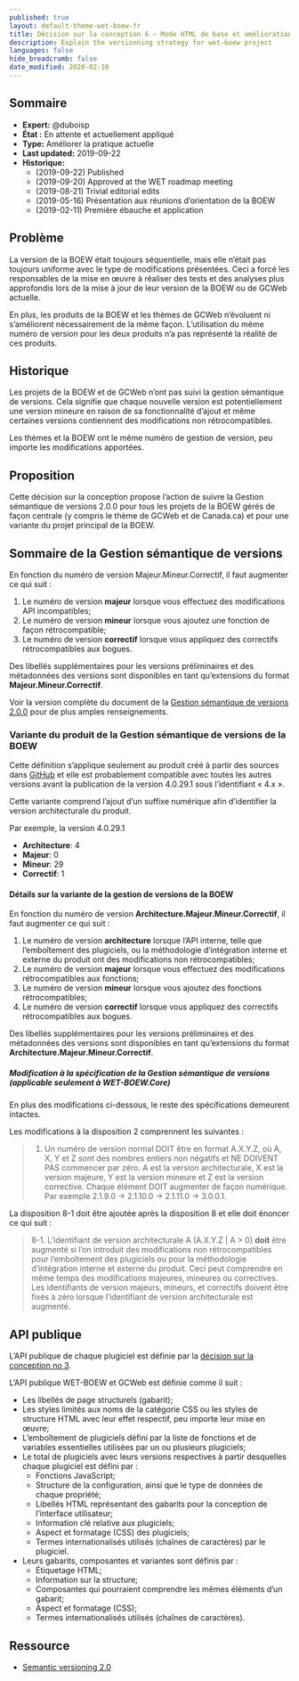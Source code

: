 ```yaml
---
published: true
layout: default-theme-wet-boew-fr
title: Décision sur la conception 6 – Mode HTML de base et amélioration progressive
description: Explain the versionning strategy for wet-boew project
languages: false
hide_breadcrumb: false
date_modified: 2020-02-10
---
```


## Sommaire

* **Expert:** @duboisp
* **État :** En attente et actuellement appliqué
* **Type:** Améliorer la pratique actuelle
* **Last updated:** 2019-09-22
* **Historique:**
	* (2019-09-22) Published
	* (2019-09-20) Approved at the WET roadmap meeting
	* (2019-08-21) Trivial editorial edits
	* (2019-05-16) Présentation aux réunions d’orientation de la BOEW
	* (2019-02-11) Première ébauche et application

## Problème

La version de la BOEW était toujours séquentielle, mais elle n’était pas toujours uniforme avec le type de modifications présentées. Ceci a forcé les responsables de la mise en œuvre à réaliser des tests et des analyses plus approfondis lors de la mise à jour de leur version de la BOEW ou de GCWeb actuelle.

En plus, les produits de la BOEW et les thèmes de GCWeb n’évoluent ni s’améliorent nécessairement de la même façon. L’utilisation du même numéro de version pour les deux produits n’a pas représenté la réalité de ces produits.

## Historique
Les projets de la BOEW et de GCWeb n’ont pas suivi la gestion sémantique de versions. Cela signifie que chaque nouvelle version est potentiellement une version mineure en raison de sa fonctionnalité d’ajout et même certaines versions contiennent des modifications non rétrocompatibles.

Les thèmes et la BOEW ont le même numéro de gestion de version, peu importe les modifications apportées.

## Proposition

Cette décision sur la conception propose l’action de suivre la Gestion sémantique de versions 2.0.0 pour tous les projets de la BOEW gérés de façon centrale (y compris le thème de GCWeb et de Canada.ca) et pour une variante du projet principal de la BOEW.

## Sommaire de la Gestion sémantique de versions

En fonction du numéro de version Majeur.Mineur.Correctif, il faut augmenter ce qui suit :

1. Le numéro de version **majeur** lorsque vous effectuez des modifications API incompatibles;
2. Le numéro de version **mineur** lorsque vous ajoutez une fonction de façon rétrocompatible;
3. Le numéro de version **correctif** lorsque vous appliquez des correctifs rétrocompatibles aux bogues.

Des libellés supplémentaires pour les versions préliminaires et des métadonnées des versions sont disponibles en tant qu’extensions du format **Majeur.Mineur.Correctif**.

Voir la version complète du document de la [Gestion sémantique de versions 2.0.0](https://semver.org/lang/fr/) pour de plus amples renseignements.

### Variante du produit de la Gestion sémantique de versions de la BOEW

Cette définition s’applique seulement au produit créé à partir des sources dans [GitHub](https://github.com/wet-boew/wet-boew) et elle est probablement compatible avec toutes les autres versions avant la publication de la version 4.0.29.1 sous l’identifiant « 4.x ».

Cette variante comprend l’ajout d’un suffixe numérique afin d’identifier la version architecturale du produit.

Par exemple, la version 4.0.29.1

* **Architecture**: 4
* **Majeur**: 0
* **Mineur**: 29
* **Correctif**: 1

#### Détails sur la variante de la gestion de versions de la BOEW

En fonction du numéro de version **Architecture.Majeur.Mineur.Correctif**, il faut augmenter ce qui suit :

1. Le numéro de version **architecture** lorsque l’API interne, telle que l’emboîtement des plugiciels, ou la méthodologie d’intégration interne et externe du produit ont des modifications non rétrocompatibles;
2. Le numéro de version **majeur** lorsque vous effectuez des modifications rétrocompatibles aux fonctions;
3. Le numéro de version **mineur** lorsque vous ajoutez des fonctions rétrocompatibles;
4. Le numéro de version **correctif** lorsque vous appliquez des correctifs rétrocompatibles aux bogues.

Des libellés supplémentaires pour les versions préliminaires et des métadonnées des versions sont disponibles en tant qu’extensions du format **Architecture.Majeur.Mineur.Correctif**.

##### Modification à la spécification de la Gestion sémantique de versions (applicable seulement à WET-BOEW.Core)

En plus des modifications ci-dessous, le reste des spécifications demeurent intactes.

Les modifications à la disposition 2 comprennent les suivantes :

> 1. Un numéro de version normal DOIT être en format A.X.Y.Z, où A, X, Y et Z sont des nombres entiers non négatifs et NE DOIVENT PAS commencer par zéro. A est la version architecturale, X est la version majeure, Y est la version mineure et Z est la version corrective. Chaque élément DOIT augmenter de façon numérique. Par exemple 2.1.9.0 -> 2.1.10.0 -> 2.1.11.0 -> 3.0.0.1.

La disposition 8-1 doit être ajoutée après la disposition 8 et elle doit énoncer ce qui suit :

> 8-1. L’identifiant de version architecturale A (A.X.Y.Z | A > 0) **doit** être augmenté si l’on introduit des modifications non rétrocompatibles pour l’emboîtement des plugiciels ou pour la méthodologie d’intégration interne et externe du produit. Ceci peut comprendre en même temps des modifications majeures, mineures ou correctives. Les identifiants de version majeurs, mineurs, et correctifs doivent être fixés à zéro lorsque l’identifiant de version architecturale est augmenté.

## API publique

L’API publique de chaque plugiciel est définie par la [décision sur la conception no 3](https://wet-boew.github.io/wet-boew-documentation/decision/).

L’API publique WET-BOEW et GCWeb est définie comme il suit :

* Les libellés de page structurels (gabarit);
* Les styles limités aux noms de la catégorie CSS ou les styles de structure HTML avec leur effet respectif, peu importe leur mise en œuvre;
* L’emboîtement de plugiciels défini par la liste de fonctions et de variables essentielles utilisées par un ou plusieurs plugiciels;
* Le total de plugiciels avec leurs versions respectives à partir desquelles chaque plugiciel est défini par :
	* Fonctions JavaScript;
	* Structure de la configuration, ainsi que le type de données de chaque propriété;
	* Libellés HTML représentant des gabarits pour la conception de l’interface utilisateur;
	* Information clé relative aux plugiciels;
	* Aspect et formatage (CSS) des plugiciels;
	* Termes internationalisés utilisés (chaînes de caractères) par le plugiciel.
* Leurs gabarits, composantes et variantes sont définis par :
	* Étiquetage HTML;
	* Information sur la structure;
	* Composantes qui pourraient comprendre les mêmes éléments d’un gabarit;
	* Aspect et formatage (CSS);
	* Termes internationalisés utilisés (chaînes de caractères).


## Ressource

* [Semantic versioning 2.0](https://semver.org/)
